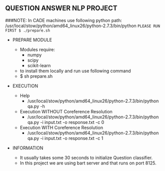 ## QUESTION ANSWER NLP PROJECT
###NOTE: In CADE machines use following python path: /usr/local/stow/python/amd64_linux26/python-2.7.3/bin/python
`PLEASE RUN FIRST
$ ./prepare.sh`

- PREPARE MODULE
    - Modules require:
        - numpy
        - scipy
        - scikit-learn
    - to install them locally and run use following command
    - $ sh prepare.sh

- EXECUTION
    -  Help 
		- /usr/local/stow/python/amd64_linux26/python-2.7.3/bin/python qa.py -h
	- Execution WITHOUT Coreference Resolution 
		- /usr/local/stow/python/amd64_linux26/python-2.7.3/bin/python qa.py -i input.txt -o response.txt -c 0
    - Execution WITH Coreference Resolution
		- /usr/local/stow/python/amd64_linux26/python-2.7.3/bin/python qa.py -i input.txt -o response.txt -c 1
- INFORMATION
	- It usually takes some 30 seconds to initialize Question classifier.
    - In this project we are using bart server and that runs on port 8125.	
